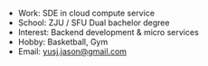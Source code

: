 - Work: SDE in cloud compute service 
- School: ZJU / SFU Dual bachelor degree 
- Interest: Backend development & micro services 
- Hobby: Basketball, Gym
- Email: yusj.jason@gmail.com

<!---
Jason1ysj/Jason1ysj is a ✨ special ✨ repository because its `README.md` (this file) appears on your GitHub profile.
You can click the Preview link to take a look at your changes.
--->
